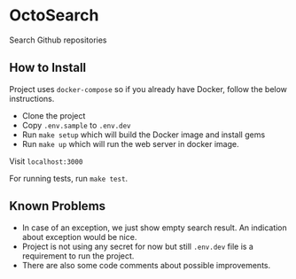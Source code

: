 # OctoSearch

Search Github repositories

## How to Install

Project uses `docker-compose` so if you already have Docker, follow the below instructions.

- Clone the project
- Copy `.env.sample` to `.env.dev`
- Run `make setup` which will build the Docker image and install gems
- Run `make up` which will run the web server in docker image.

Visit `localhost:3000`

For running tests, run `make test`.

## Known Problems

- In case of an exception, we just show empty search result. An indication about exception would be nice.
- Project is not using any secret for now but still `.env.dev` file is a requirement to run the project.
- There are also some code comments about possible improvements.
